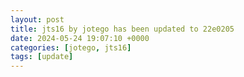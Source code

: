 ```yaml
---
layout: post
title: jts16 by jotego has been updated to 22e0205
date: 2024-05-24 19:07:10 +0000
categories: [jotego, jts16]
tags: [update]
---
```


